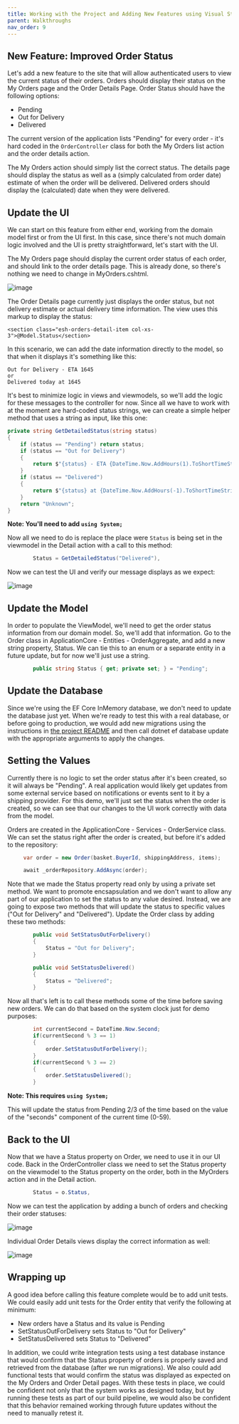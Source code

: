 ```yaml
---
title: Working with the Project and Adding New Features using Visual Studio for Mac
parent: Walkthroughs
nav_order: 9
---
```


## New Feature: Improved Order Status

Let's add a new feature to the site that will allow authenticated users to view the current status of their orders. Orders should display their status on the My Orders page and the Order Details Page. Order Status should have the following options:

- Pending
- Out for Delivery
- Delivered

The current version of the application lists "Pending" for every order - it's hard coded in the `OrderController` class for both the My Orders list action and the order details action.

The My Orders action should simply list the correct status. The details page should display the status as well as a (simply calculated from order date) estimate of when the order will be delivered. Delivered orders should display the (calculated) date when they were delivered.

## Update the UI

We can start on this feature from either end, working from the domain model first or from the UI first. In this case, since there's not much domain logic involved and the UI is pretty straightforward, let's start with the UI.

The My Orders page should display the current order status of each order, and should link to the order details page. This is already done, so there's nothing we need to change in MyOrders.cshtml.

![image](https://github.com/user-attachments/assets/6b1948c6-2efe-404b-ac55-a00e39796d40)

The Order Details page currently just displays the order status, but not delivery estimate or actual delivery time information. The view uses this markup to display the status:

`<section class="esh-orders-detail-item col-xs-3">@Model.Status</section>`

In this scenario, we can add the date information directly to the model, so that when it displays it's something like this:

```text
Out for Delivery - ETA 1645
or
Delivered today at 1645
```

It's best to minimize logic in views and viewmodels, so we'll add the logic for these messages to the controller for now. Since all we have to work with at the moment are hard-coded status strings, we can create a simple helper method that uses a string as input, like this one:

```csharp
private string GetDetailedStatus(string status)
{
    if (status == "Pending") return status;
    if (status == "Out for Delivery")
    {
        return $"{status} - ETA {DateTime.Now.AddHours(1).ToShortTimeString()}";
    }
    if (status == "Delivered")
    {
        return $"{status} at {DateTime.Now.AddHours(-1).ToShortTimeString()}";
    }
    return "Unknown";
}
```

**Note: You'll need to add `using System;`**

Now all we need to do is replace the place were `Status` is being set in the viewmodel in the Detail action with a call to this method:

```csharp
        Status = GetDetailedStatus("Delivered"),
```

Now we can test the UI and verify our message displays as we expect:

![image](https://github.com/user-attachments/assets/e8a03361-d401-4617-86ac-004f4dcf1ace)

## Update the Model

In order to populate the ViewModel, we'll need to get the order status information from our domain model. So, we'll add that information. Go to the Order class in ApplicationCore - Entities - OrderAggregate, and add a new string property, Status. We can tie this to an enum or a separate entity in a future update, but for now we'll just use a string.

```csharp
        public string Status { get; private set; } = "Pending";
```

## Update the Database

Since we're using the EF Core InMemory database, we don't need to update the database just yet. When we're ready to test this with a real database, or before going to production, we would add new migrations using the instructions in [the project README](https://github.com/NimblePros/eShopOnWeb/blob/master/README.md) and then call dotnet ef database update with the appropriate arguments to apply the changes.

## Setting the Values

Currently there is no logic to set the order status after it's been created, so it will always be "Pending". A real application would likely get updates from some external service based on notifications or events sent to it by a shipping provider. For this demo, we'll just set the status when the order is created, so we can see that our changes to the UI work correctly with data from the model.

Orders are created in the ApplicationCore - Services - OrderService class. We can set the status right after the order is created, but before it's added to the repository:

```csharp
     var order = new Order(basket.BuyerId, shippingAddress, items);

     await _orderRepository.AddAsync(order);
```

Note that we made the Status property read only by using a private set method. We want to promote encsapsulation and we don't want to allow any part of our application to set the status to any value desired. Instead, we are going to expose two methods that will update the status to specific values ("Out for Delivery" and "Delivered"). Update the Order class by adding these two methods:

```csharp
        public void SetStatusOutForDelivery()
        {
            Status = "Out for Delivery";
        }

        public void SetStatusDelivered()
        {
            Status = "Delivered";
        }
```

Now all that's left is to call these methods some of the time before saving new orders. We can do that based on the system clock just for demo purposes:

```csharp
        int currentSecond = DateTime.Now.Second;
        if(currentSecond % 3 == 1)
        {
            order.SetStatusOutForDelivery();
        }
        if(currentSecond % 3 == 2)
        {
            order.SetStatusDelivered();
        }
```

**Note: This requires `using System;`**

This will update the status from Pending 2/3 of the time based on the value of the "seconds" component of the current time (0-59).

## Back to the UI

Now that we have a Status property on Order, we need to use it in our UI code. Back in the OrderController class we need to set the Status property on the viewmodel to the Status property on the order, both in the MyOrders action and in the Detail action.

```csharp
        Status = o.Status,
```

Now we can test the application by adding a bunch of orders and checking their order statuses:

![image](https://github.com/user-attachments/assets/e5733e38-2600-4b5d-bc96-2841996cf276)

Individual Order Details views display the correct information as well:

![image](https://github.com/user-attachments/assets/d68c429f-9555-4957-a3f3-3128e9700aed)

## Wrapping up

A good idea before calling this feature complete would be to add unit tests. We could easily add unit tests for the Order entity that verify the following at minimum:

* New orders have a Status and its value is Pending
* SetStatusOutForDelivery sets Status to "Out for Delivery"
* SetStatusDelivered sets Status to "Delivered"

In addition, we could write integration tests using a test database instance that would confirm that the Status property of orders is properly saved and retrieved from the database (after we run migrations). We also could add functional tests that would confirm the status was displayed as expected on the My Orders and Order Detail pages. With these tests in place, we could be confident not only that the system works as designed today, but by running these tests as part of our build pipeline, we would also be confident that this behavior remained working through future updates without the need to manually retest it.